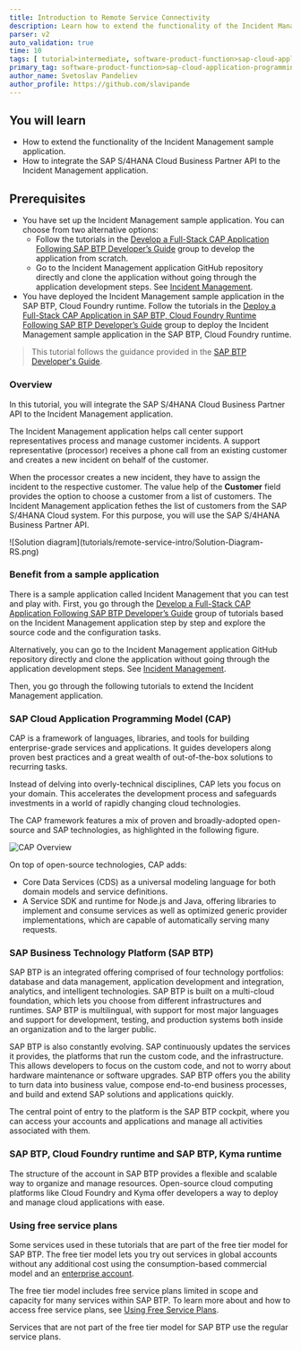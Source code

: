 ```yaml
---
title: Introduction to Remote Service Connectivity
description: Learn how to extend the functionality of the Incident Management sample application.
parser: v2
auto_validation: true
time: 10
tags: [ tutorial>intermediate, software-product-function>sap-cloud-application-programming-model, programming-tool>node-js, software-product>sap-business-technology-platform]
primary_tag: software-product-function>sap-cloud-application-programming-model
author_name: Svetoslav Pandeliev
author_profile: https://github.com/slavipande
---
```


## You will learn

- How to extend the functionality of the Incident Management sample application.
- How to integrate the SAP S/4HANA Cloud Business Partner API to the Incident Management application.

## Prerequisites

- You have set up the Incident Management sample application. You can choose from two alternative options:
    - Follow the tutorials in the [Develop a Full-Stack CAP Application Following SAP BTP Developer’s Guide](https://developers.sap.com/group.cap-application-full-stack.html) group to develop the application from scratch. 
    - Go to the Incident Management application GitHub repository directly and clone the application without going through the application development steps. See [Incident Management](https://github.com/cap-js/incidents-app/tree/beginner-tutorials).
- You have deployed the Incident Management sample application in the SAP BTP, Cloud Foundry runtime. Follow the tutorials in the [Deploy a Full-Stack CAP Application in SAP BTP, Cloud Foundry Runtime Following SAP BTP Developer’s Guide](https://developers.sap.com/group.deploy-full-stack-cap-application.html) group to deploy the Incident Management sample application in the SAP BTP, Cloud Foundry runtime.

> This tutorial follows the guidance provided in the [SAP BTP Developer's Guide](https://help.sap.com/docs/btp/btp-developers-guide/what-is-btp-developers-guide).

### Overview

In this tutorial, you will integrate the SAP S/4HANA Cloud Business Partner API to the Incident Management application.

The Incident Management application helps call center support representatives process and manage customer incidents. A support representative (processor) receives a phone call from an existing customer and creates a new incident on behalf of the customer.

When the processor creates a new incident, they have to assign the incident to the respective customer. The value help of the **Customer** field provides the option to choose a customer from a list of customers. The Incident Management application fethes the list of customers from the SAP S/4HANA Cloud system. For this purpose, you will use the SAP S/4HANA Business Partner API.

<!-- border; size:540px --> ![Solution diagram](tutorials/remote-service-intro/Solution-Diagram-RS.png)

### Benefit from a sample application

There is a sample application called Incident Management that you can test and play with. First, you go through the [Develop a Full-Stack CAP Application Following SAP BTP Developer’s Guide](https://developers.sap.com/group.cap-application-full-stack.html) group of tutorials based on the Incident Management application step by step and explore the source code and the configuration tasks.

Alternatively, you can go to the Incident Management application GitHub repository directly and clone the application without going through the application development steps. See [Incident Management](https://github.com/cap-js/incidents-app/tree/beginner-tutorials).

Then, you go through the following tutorials to extend the Incident Management application.

### SAP Cloud Application Programming Model (CAP)

CAP is a framework of languages, libraries, and tools for building enterprise-grade services and applications. It guides developers along proven best practices and a great wealth of out-of-the-box solutions to recurring tasks.

Instead of delving into overly-technical disciplines, CAP lets you focus on your domain. This accelerates the development process and safeguards investments in a world of rapidly changing cloud technologies.

The CAP framework features a mix of proven and broadly-adopted open-source and SAP technologies, as highlighted in the following figure.

![CAP Overview](cap_overview.png)

On top of open-source technologies, CAP adds:

- Core Data Services (CDS) as a universal modeling language for both domain models and service definitions.
- A Service SDK and runtime for Node.js and Java, offering libraries to implement and consume services as well as optimized generic provider implementations, which are capable of automatically serving many requests.

### SAP Business Technology Platform (SAP BTP)

SAP BTP is an integrated offering comprised of four technology portfolios: database and data management, application development and integration, analytics, and intelligent technologies. SAP BTP is built on a multi-cloud foundation, which lets you choose from different infrastructures and runtimes. SAP BTP is multilingual, with support for most major languages and support for development, testing, and production systems both inside an organization and to the larger public.

SAP BTP is also constantly evolving. SAP continuously updates the services it provides, the platforms that run the custom code, and the infrastructure. This allows developers to focus on the custom code, and not to worry about hardware maintenance or software upgrades. SAP BTP offers you the ability to turn data into business value, compose end-to-end business processes, and build and extend SAP solutions and applications quickly.

The central point of entry to the platform is the SAP BTP cockpit, where you can access your accounts and applications and manage all activities associated with them.

### SAP BTP, Cloud Foundry runtime and SAP BTP, Kyma runtime

The structure of the account in SAP BTP provides a flexible and scalable way to organize and manage resources. Open-source cloud computing platforms like Cloud Foundry and Kyma offer developers a way to deploy and manage cloud applications with ease.

### Using free service plans

Some services used in these tutorials that are part of the free tier model for SAP BTP. The free tier model lets you try out services in global accounts without any additional cost using the consumption-based commercial model and an [enterprise account](https://help.sap.com/docs/btp/sap-business-technology-platform/enterprise-accounts).

The free tier model includes free service plans limited in scope and capacity for many services within SAP BTP. To learn more about and how to access free service plans, see [Using Free Service Plans](https://help.sap.com/docs/btp/sap-business-technology-platform/using-free-service-plans).

Services that are not part of the free tier model for SAP BTP use the regular service plans.
